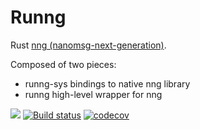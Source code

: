 # Runng

Rust [nng (nanomsg-next-generation)](https://github.com/nanomsg/nng).

Composed of two pieces:

- runng-sys bindings to native nng library
- runng high-level wrapper for nng

[![](https://img.shields.io/crates/v/runng-sys.svg)](https://crates.io/crates/runng-sys)
[![Build status](https://ci.appveyor.com/api/projects/status/0w7puh3t2g8gt4gp?svg=true)](https://ci.appveyor.com/project/jake-ruyi/runng)
[![codecov](https://codecov.io/gh/jeikabu/runng/branch/master/graph/badge.svg)](https://codecov.io/gh/jeikabu/runng)